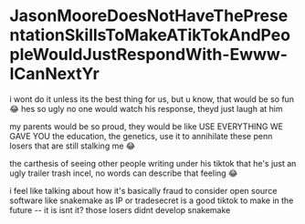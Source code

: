 # JasonMooreDoesNotHaveThePresentationSkillsToMakeATikTokAndPeopleWouldJustRespondWith-Ewww-ICanNextYr

i wont do it unless its the best thing for us, but u know, that would be so fun 😂 hes so ugly no one would watch his response, theyd just laugh at him

my parents would be so proud, they would be like USE EVERYTHING WE GAVE YOU the education, the genetics, use it to annihilate these penn losers that are still stalking me 😂

the carthesis of seeing other people writing under his tiktok that he's just an ugly trailer trash incel, no words can describe that feeling 😂

i feel like talking about how it's basically fraud to consider open source software like snakemake as IP or tradesecret is a good tiktok to make in the future -- it is isnt it? those losers didnt develop snakemake